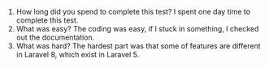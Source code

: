 1. How long did you spend to complete this test?
    I spent one day time to complete this test.
2. What was easy?
    The coding was easy, if I stuck in something, I checked out the documentation.
3. What was hard?
    The hardest part was that some of features are different in Laravel 8, which exist in Laravel 5. 